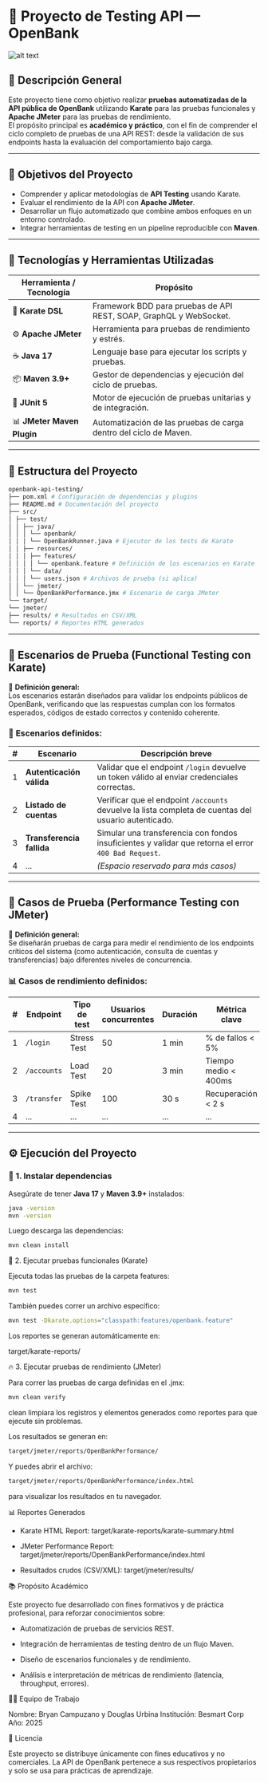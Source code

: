 # 🏦 Proyecto de Testing API — OpenBank

![alt text](https://github.com/Bryan-Campuzano/Open-Bank-Automation_practice/blob/master/banner.png)

## 📘 Descripción General

Este proyecto tiene como objetivo realizar **pruebas automatizadas de la API pública de OpenBank** utilizando **Karate** para las pruebas funcionales y **Apache JMeter** para las pruebas de rendimiento.  
El propósito principal es **académico y práctico**, con el fin de comprender el ciclo completo de pruebas de una API REST: desde la validación de sus endpoints hasta la evaluación del comportamiento bajo carga.

---

## 🎯 Objetivos del Proyecto

- Comprender y aplicar metodologías de **API Testing** usando Karate.
- Evaluar el rendimiento de la API con **Apache JMeter**.
- Desarrollar un flujo automatizado que combine ambos enfoques en un entorno controlado.
- Integrar herramientas de testing en un pipeline reproducible con **Maven**.

---

## 🧰 Tecnologías y Herramientas Utilizadas

| Herramienta / Tecnología | Propósito |
|---------------------------|------------|
| 🐍 **Karate DSL** | Framework BDD para pruebas de API REST, SOAP, GraphQL y WebSocket. |
| ⚙️ **Apache JMeter** | Herramienta para pruebas de rendimiento y estrés. |
| ☕ **Java 17** | Lenguaje base para ejecutar los scripts y pruebas. |
| 📦 **Maven 3.9+** | Gestor de dependencias y ejecución del ciclo de pruebas. |
| 🧩 **JUnit 5** | Motor de ejecución de pruebas unitarias y de integración. |
| 📊 **JMeter Maven Plugin** | Automatización de las pruebas de carga dentro del ciclo de Maven. |

---

## 📁 Estructura del Proyecto

```bash
openbank-api-testing/
├── pom.xml # Configuración de dependencias y plugins
├── README.md # Documentación del proyecto
├── src/
│ ├── test/
│ │ ├── java/
│ │ │ └── openbank/
│ │ │ └── OpenBankRunner.java # Ejecutor de los tests de Karate
│ │ ├── resources/
│ │ │ ├── features/
│ │ │ │ └── openbank.feature # Definición de los escenarios en Karate
│ │ │ └── data/
│ │ │ └── users.json # Archivos de prueba (si aplica)
│ │ └── jmeter/
│ │ └── OpenBankPerformance.jmx # Escenario de carga JMeter
└── target/
└── jmeter/
├── results/ # Resultados en CSV/XML
└── reports/ # Reportes HTML generados
```
---

## 🧪 Escenarios de Prueba (Functional Testing con Karate)

📌 **Definición general:**  
Los escenarios estarán diseñados para validar los endpoints públicos de OpenBank, verificando que las respuestas cumplan con los formatos esperados, códigos de estado correctos y contenido coherente.

### 🧩 **Escenarios definidos:**

| # | Escenario | Descripción breve |
|---|------------|-------------------|
| 1 | **Autenticación válida** | Validar que el endpoint `/login` devuelve un token válido al enviar credenciales correctas. |
| 2 | **Listado de cuentas** | Verificar que el endpoint `/accounts` devuelve la lista completa de cuentas del usuario autenticado. |
| 3 | **Transferencia fallida** | Simular una transferencia con fondos insuficientes y validar que retorna el error `400 Bad Request`. |
| 4 | ... | *(Espacio reservado para más casos)* |

---

## 🚀 Casos de Prueba (Performance Testing con JMeter)

📌 **Definición general:**  
Se diseñarán pruebas de carga para medir el rendimiento de los endpoints críticos del sistema (como autenticación, consulta de cuentas y transferencias) bajo diferentes niveles de concurrencia.

### 📊 **Casos de rendimiento definidos:**

| # | Endpoint | Tipo de test | Usuarios concurrentes | Duración | Métrica clave |
|---|-----------|---------------|------------------------|-----------|----------------|
| 1 | `/login` | Stress Test | 50 | 1 min | % de fallos < 5% |
| 2 | `/accounts` | Load Test | 20 | 3 min | Tiempo medio < 400ms |
| 3 | `/transfer` | Spike Test | 100 | 30 s | Recuperación < 2 s |
| 4 | ... | ... | ... | ... | ... |

---

## ⚙️ Ejecución del Proyecto

### 🔧 1. Instalar dependencias
Asegúrate de tener **Java 17** y **Maven 3.9+** instalados:

```bash
java -version
mvn -version
```
Luego descarga las dependencias:

```bash
mvn clean install
```

🧩 2. Ejecutar pruebas funcionales (Karate)

Ejecuta todas las pruebas de la carpeta features:

```bash
mvn test
```

También puedes correr un archivo específico:
```bash
mvn test -Dkarate.options="classpath:features/openbank.feature"
```

Los reportes se generan automáticamente en:

target/karate-reports/

🔥 3. Ejecutar pruebas de rendimiento (JMeter)

Para correr las pruebas de carga definidas en el .jmx:

```bash
mvn clean verify
```
clean limpiara los registros y elementos generados como reportes para que ejecute sin problemas.

Los resultados se generan en:

```bash
target/jmeter/reports/OpenBankPerformance/
```

Y puedes abrir el archivo:
```bash
target/jmeter/reports/OpenBankPerformance/index.html
```
para visualizar los resultados en tu navegador.

📊 Reportes Generados

* Karate HTML Report: target/karate-reports/karate-summary.html

* JMeter Performance Report: target/jmeter/reports/OpenBankPerformance/index.html

* Resultados crudos (CSV/XML): target/jmeter/results/

📚 Propósito Académico

Este proyecto fue desarrollado con fines formativos y de práctica profesional, para reforzar conocimientos sobre:

* Automatización de pruebas de servicios REST.

* Integración de herramientas de testing dentro de un flujo Maven.

* Diseño de escenarios funcionales y de rendimiento.

* Análisis e interpretación de métricas de rendimiento (latencia, throughput, errores).

👩‍💻 Equipo de Trabajo

Nombre: Bryan Campuzano y Douglas Urbina
Institución: Besmart Corp
Año: 2025

📝 Licencia

Este proyecto se distribuye únicamente con fines educativos y no comerciales.
La API de OpenBank pertenece a sus respectivos propietarios y solo se usa para prácticas de aprendizaje.